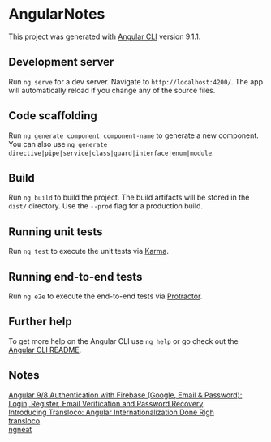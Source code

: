 # AngularNotes

This project was generated with [Angular CLI](https://github.com/angular/angular-cli) version 9.1.1.

## Development server

Run `ng serve` for a dev server. Navigate to `http://localhost:4200/`. The app will automatically reload if you change any of the source files.

## Code scaffolding

Run `ng generate component component-name` to generate a new component. You can also use `ng generate directive|pipe|service|class|guard|interface|enum|module`.

## Build

Run `ng build` to build the project. The build artifacts will be stored in the `dist/` directory. Use the `--prod` flag for a production build.

## Running unit tests

Run `ng test` to execute the unit tests via [Karma](https://karma-runner.github.io).

## Running end-to-end tests

Run `ng e2e` to execute the end-to-end tests via [Protractor](http://www.protractortest.org/).

## Further help

To get more help on the Angular CLI use `ng help` or go check out the [Angular CLI README](https://github.com/angular/angular-cli/blob/master/README.md).

## Notes

 [Angular 9/8 Authentication with Firebase (Google, Email & Password): Login, Register, Email Verification and Password Recovery](https://www.techiediaries.com/angular-firebase/angular-9-firebase-authentication-email-google-and-password/)  
 [Introducing Transloco: Angular Internationalization Done Righ](https://netbasal.com/introducing-transloco-angular-internationalization-done-right-54710337630c)  
 [transloco](https://netbasal.gitbook.io/transloco/)  
 [ngneat](https://github.com/ngneat/transloco-keys-manager)  

